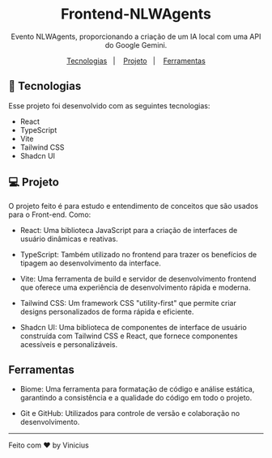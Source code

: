 <h1 align="center"> Frontend-NLWAgents </h1>

<p align="center">
Evento NLWAgents, proporcionando a criação de um IA local com uma API do Google Gemini. <br/>
</p>

<p align="center">
  <a href="#-tecnologias">Tecnologias</a>&nbsp;&nbsp;&nbsp;|&nbsp;&nbsp;&nbsp;
  <a href="#-projeto">Projeto</a>&nbsp;&nbsp;&nbsp;|&nbsp;&nbsp;&nbsp;
  <a href="#-ferramentas">Ferramentas</a>
</p>

## 🚀 Tecnologias

Esse projeto foi desenvolvido com as seguintes tecnologias:

- React <br>
- TypeScript <br>
- Vite <br>
- Tailwind CSS <br>
- Shadcn UI <br>

## 💻 Projeto

O projeto feito é para estudo e entendimento de conceitos que são usados para o Front-end. Como:

- React: Uma biblioteca JavaScript para a criação de interfaces de usuário dinâmicas e reativas.

- TypeScript: Também utilizado no frontend para trazer os benefícios de tipagem ao desenvolvimento da interface.

- Vite: Uma ferramenta de build e servidor de desenvolvimento frontend que oferece uma experiência de desenvolvimento rápida e moderna.

- Tailwind CSS: Um framework CSS "utility-first" que permite criar designs personalizados de forma rápida e eficiente.

- Shadcn UI: Uma biblioteca de componentes de interface de usuário construída com Tailwind CSS e React, que fornece componentes acessíveis e personalizáveis.

## Ferramentas

- Biome: Uma ferramenta para formatação de código e análise estática, garantindo a consistência e a qualidade do código em todo o projeto.

- Git e GitHub: Utilizados para controle de versão e colaboração no desenvolvimento.

---

Feito com ♥ by Vinicius 

